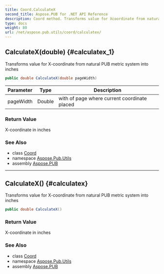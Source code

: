 ```yaml
---
title: Coord.CalculateX
second_title: Aspose.PUB for .NET API Reference
description: Coord method. Transforms value for Xcoordinate from natural PUB metric system into inches
type: docs
weight: 80
url: /net/aspose.pub.utils/coord/calculatex/
---
```

## CalculateX(double) {#calculatex_1}

Transforms value for X-coordinate from natural PUB metric system into inches

```csharp
public double CalculateX(double pageWidth)
```

| Parameter | Type | Description |
| --- | --- | --- |
| pageWidth | Double | with of page where current coordinate placed |

### Return Value

X-coordinate in inches

### See Also

* class [Coord](../)
* namespace [Aspose.Pub.Utils](../../coord/)
* assembly [Aspose.PUB](../../../)

---

## CalculateX() {#calculatex}

Transforms value for X-coordinate from natural PUB metric system into inches

```csharp
public double CalculateX()
```

### Return Value

X-coordinate in inches

### See Also

* class [Coord](../)
* namespace [Aspose.Pub.Utils](../../coord/)
* assembly [Aspose.PUB](../../../)


